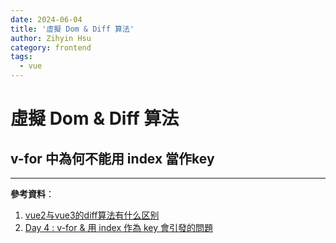 ```yaml
---
date: 2024-06-04
title: '虛擬 Dom & Diff 算法'
author: Zihyin Hsu
category: frontend
tags:
  - vue
---
```


# 虛擬 Dom & Diff 算法

## v-for 中為何不能用 index 當作key

---

**參考資料**：

1. [vue2与vue3的diff算法有什么区别](https://blog.csdn.net/qq_37834631/article/details/136338612)
2. [Day 4 : v-for & 用 index 作為 key 會引發的問題](https://ithelp.ithome.com.tw/articles/10294252)
